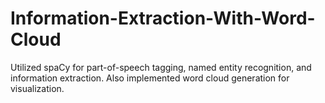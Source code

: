 # Information-Extraction-With-Word-Cloud
Utilized spaCy for part-of-speech tagging, named entity recognition, and information extraction. Also implemented word cloud generation for visualization.
